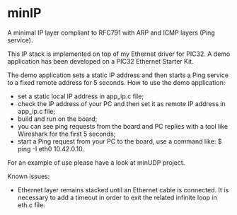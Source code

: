 # minIP
A minimal IP layer compliant to RFC791 with ARP and ICMP layers (Ping service).

This IP stack is implemented on top of my Ethernet driver for PIC32. A demo application has been developed on a PIC32 Ethernet Starter Kit. 

The demo application sets a static IP address and then starts a Ping service to a fixed remote address for 5 seconds. 
How to use the demo application:
 - set a static local IP address in app_ip.c file;
 - check the IP address of your PC and then set it as remote IP address in app_ip.c file;
 - build and run on the board;
 - you can see ping requests from the board and PC replies with a tool like Wireshark for the first 5 seconds;
 - start a Ping request from your PC to the board, use a command like: $ ping -I eth0 10.42.0.10.

For an example of use please have a look at minUDP project.

Known issues:
 - Ethernet layer remains stacked until an Ethernet cable is connected. It is necessary to add a timeout in order to exit the related infinite loop in eth.c file.
